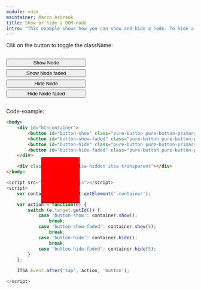 ```yaml
---
module: vdom
maintainer: Marco Asbreuk
title: Show or hide a DOM-node
intro: "This example shows how you can show and hide a node. To hide a node on startup, you must add the 'itsa-hidden' as well as hide the element initially through node.hide(). The latter is needed to be able to call node.show(true) on the initial hidden Node. Without initially hided by JS, there won't be a fade-effect for the first time the node gets visible."
---
```


<style type="text/css">
    #btncontainer {
        margin: 2em 0;
        min-height: 2em;
    }
    #btncontainer button {
        margin-top: 0.5em;
        min-width: 16em;
        display: block;
    }
    .container {
        background-color: #F00;
        text-align: center;
        margin: 2em 0;
        padding-top: 1.5em;
        height: 100px;
        width: 100px;
        border: solid 1px #000;
        position: absolute;
        top: 32em;
        left: 23em;
        z-index: 1;
        -webkit-touch-callout: none;
        -webkit-user-select: none;
        -khtml-user-select: none;
        -moz-user-select: none;
        -ms-user-select: none;
        user-select: none;
        cursor: default;
    }
    .body-content.module p.spaced {
        margin-top: 4em;
    }
</style>

Clik on the button to toggle the className:

<div id="btncontainer">
    <button id="button-show" class="pure-button pure-button-primary pure-button-bordered">Show Node</button>
    <button id="button-show-faded" class="pure-button pure-button-primary pure-button-bordered">Show Node faded</button>
    <button id="button-hide" class="pure-button pure-button-primary pure-button-bordered">Hide Node</button>
    <button id="button-hide-faded" class="pure-button pure-button-primary pure-button-bordered">Hide Node faded</button>
</div>

<div class="container itsa-hidden"></div>

<p class="spaced">Code-example:</p>

```html
<body>
    <div id="btncontainer">
        <button id="button-show" class="pure-button pure-button-primary pure-button-bordered">Show Node</button>
        <button id="button-show-faded" class="pure-button pure-button-primary pure-button-bordered">Show Node faded</button>
        <button id="button-hide" class="pure-button pure-button-primary pure-button-bordered">Hide Node</button>
        <button id="button-hide-faded" class="pure-button pure-button-primary pure-button-bordered">Hide Node faded</button>
    </div>

    <div class="container itsa-hidden itsa-transparent"></div>
</body>
```

```js
<script src="itsabuild-min.js"></script>
<script>
    var container = document.getElement('.container');

    var action = function(e) {
        switch (e.target.getId()) {
            case 'button-show': container.show();
                break;
            case 'button-show-faded': container.show(5);
                break;
            case 'button-hide': container.hide();
                break;
            case 'button-hide-faded': container.hide(5);
        }
    };

    ITSA.Event.after('tap', action, 'button');

</script>
```

<script src="../../dist/itsabuild-min.js"></script>
<script>
    var container = document.getElement('.container');

    var action = function(e) {
        switch (e.target.getId()) {
            case 'button-show': container.show();
                break;
            case 'button-show-faded': container.show(5);
                break;
            case 'button-hide': container.hide();
                break;
            case 'button-hide-faded': container.hide(5);
        }
    };

    ITSA.Event.after('tap', action, 'button');
</script>
